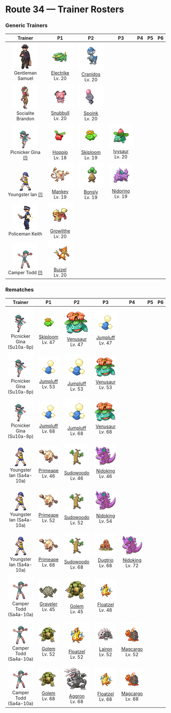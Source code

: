 # Route 34 — Trainer Rosters

### Generic Trainers

| Trainer | P1 | P2 | P3 | P4 | P5 | P6 |
|:-------:|:--:|:--:|:--:|:--:|:--:|:--:|
| ![Gentleman Samuel](../../assets/trainers/gentleman.png "Gentleman Samuel")<br>Gentleman Samuel | ![Electrike](../../assets/sprites/electrike/front.gif "Electrike: It stores electricity in its fur. It gives off sparks from all over its body in seasons when the air is dry.")<br>[Electrike](../../pokemon/electrike.md/)<br>Lv. 20 | ![Cranidos](../../assets/sprites/cranidos/front.gif "Cranidos: CRANIDOS toughen up their already rock-hard heads by headbutting one another.")<br>[Cranidos](../../pokemon/cranidos.md/)<br>Lv. 20 |
| ![Socialite Brandon](../../assets/trainers/socialite.png "Socialite Brandon")<br>Socialite Brandon | ![Snubbull](../../assets/sprites/snubbull/front.gif "Snubbull: It has an active, playful nature. Many women like to frolic with it because of its affectionate ways.")<br>[Snubbull](../../pokemon/snubbull.md/)<br>Lv. 20 | ![Spoink](../../assets/sprites/spoink/front.gif "Spoink: It bounces around on its tail to keep its heart pumping. It carries a pearl from CLAMPERL on its head.")<br>[Spoink](../../pokemon/spoink.md/)<br>Lv. 20 |
| ![Picnicker Gina (!)](../../assets/trainers/picnicker.png "Picnicker Gina (!)")<br>Picnicker Gina [(!)](#rematches) | ![Hoppip](../../assets/sprites/hoppip/front.gif "Hoppip: Its body is so light, it must grip the ground firmly with its feet to keep from being blown away.")<br>[Hoppip](../../pokemon/hoppip.md/)<br>Lv. 18 | ![Skiploom](../../assets/sprites/skiploom/front.gif "Skiploom: It spreads its petals to absorb sunlight. It also floats in the air to get closer to the sun.")<br>[Skiploom](../../pokemon/skiploom.md/)<br>Lv. 19 | ![Ivysaur](../../assets/sprites/ivysaur/front.gif "Ivysaur: If the bud on its back starts to smell sweet, it is evidence that the large flower will soon bloom.")<br>[Ivysaur](../../pokemon/ivysaur.md/)<br>Lv. 20 |
| ![Youngster Ian (!)](../../assets/trainers/youngster.png "Youngster Ian (!)")<br>Youngster Ian [(!)](#rematches) | ![Mankey](../../assets/sprites/mankey/front.gif "Mankey: It’s unsafe to approach if it gets violently enraged for no reason and can’t distinguish friends from foes.")<br>[Mankey](../../pokemon/mankey.md/)<br>Lv. 19 | ![Bonsly](../../assets/sprites/bonsly/front.gif "Bonsly: In order to adjust the level of fluids in its body, it exudes water from its eyes. This makes it appear to be crying.")<br>[Bonsly](../../pokemon/bonsly.md/)<br>Lv. 19 | ![Nidorino](../../assets/sprites/nidorino/front.gif "Nidorino: Quick to anger, it stabs enemies with its horn to inject a powerful poison when it becomes agitated.")<br>[Nidorino](../../pokemon/nidorino.md/)<br>Lv. 19 |
| ![Policeman Keith](../../assets/trainers/policeman.png "Policeman Keith")<br>Policeman Keith | ![Growlithe](../../assets/sprites/growlithe/front.gif "Growlithe: Extremely loyal, it will fearlessly bark at any opponent to protect its own Trainer from harm.")<br>[Growlithe](../../pokemon/growlithe.md/)<br>Lv. 20 |
| ![Camper Todd (!)](../../assets/trainers/camper.png "Camper Todd (!)")<br>Camper Todd [(!)](#rematches) | ![Buizel](../../assets/sprites/buizel/front.gif "Buizel: It inflates its flotation sac, keeping its face above water in order to watch for prey movement.")<br>[Buizel](../../pokemon/buizel.md/)<br>Lv. 20 |


### Rematches

| Trainer | P1 | P2 | P3 | P4 | P5 | P6 |
|:-------:|:--:|:--:|:--:|:--:|:--:|:--:|
| ![Picnicker Gina (Su10a-8p)](../../assets/trainers/picnicker.png "Picnicker Gina (Su10a-8p)")<br>Picnicker Gina (Su10a-8p) | ![Skiploom](../../assets/sprites/skiploom/front.gif "Skiploom: It spreads its petals to absorb sunlight. It also floats in the air to get closer to the sun.")<br>[Skiploom](../../pokemon/skiploom.md/)<br>Lv. 47 | ![Venusaur](../../assets/sprites/venusaur/front.gif "Venusaur: It is able to convert sunlight into energy. As a result, it is more powerful in the summertime.")<br>[Venusaur](../../pokemon/venusaur.md/)<br>Lv. 47 | ![Jumpluff](../../assets/sprites/jumpluff/front.gif "Jumpluff: Drifts on seasonal winds and spreads its cotton-like spores all over the world to make more offspring.")<br>[Jumpluff](../../pokemon/jumpluff.md/)<br>Lv. 47 |
| ![Picnicker Gina (Su10a-8p)](../../assets/trainers/picnicker.png "Picnicker Gina (Su10a-8p)")<br>Picnicker Gina (Su10a-8p) | ![Jumpluff](../../assets/sprites/jumpluff/front.gif "Jumpluff: Drifts on seasonal winds and spreads its cotton-like spores all over the world to make more offspring.")<br>[Jumpluff](../../pokemon/jumpluff.md/)<br>Lv. 53 | ![Jumpluff](../../assets/sprites/jumpluff/front.gif "Jumpluff: Drifts on seasonal winds and spreads its cotton-like spores all over the world to make more offspring.")<br>[Jumpluff](../../pokemon/jumpluff.md/)<br>Lv. 53 | ![Venusaur](../../assets/sprites/venusaur/front.gif "Venusaur: It is able to convert sunlight into energy. As a result, it is more powerful in the summertime.")<br>[Venusaur](../../pokemon/venusaur.md/)<br>Lv. 53 |
| ![Picnicker Gina (Su10a-8p)](../../assets/trainers/picnicker.png "Picnicker Gina (Su10a-8p)")<br>Picnicker Gina (Su10a-8p) | ![Jumpluff](../../assets/sprites/jumpluff/front.gif "Jumpluff: Drifts on seasonal winds and spreads its cotton-like spores all over the world to make more offspring.")<br>[Jumpluff](../../pokemon/jumpluff.md/)<br>Lv. 68 | ![Jumpluff](../../assets/sprites/jumpluff/front.gif "Jumpluff: Drifts on seasonal winds and spreads its cotton-like spores all over the world to make more offspring.")<br>[Jumpluff](../../pokemon/jumpluff.md/)<br>Lv. 68 | ![Venusaur](../../assets/sprites/venusaur/front.gif "Venusaur: It is able to convert sunlight into energy. As a result, it is more powerful in the summertime.")<br>[Venusaur](../../pokemon/venusaur.md/)<br>Lv. 68 |
| ![Youngster Ian (Sa4a-10a)](../../assets/trainers/youngster.png "Youngster Ian (Sa4a-10a)")<br>Youngster Ian (Sa4a-10a) | ![Primeape](../../assets/sprites/primeape/front.gif "Primeape: It becomes wildly furious if it even senses someone looking at it. It chases anyone that meets its glare.")<br>[Primeape](../../pokemon/primeape.md/)<br>Lv. 46 | ![Sudowoodo](../../assets/sprites/sudowoodo/front.gif "Sudowoodo: It disguises itself as a tree to avoid attack. It hates water, so it will disappear if it starts raining.")<br>[Sudowoodo](../../pokemon/sudowoodo.md/)<br>Lv. 46 | ![Nidoking](../../assets/sprites/nidoking/front.gif "Nidoking: Its tail is thick and powerful. If it binds an enemy, it can render the victim helpless quite easily.")<br>[Nidoking](../../pokemon/nidoking.md/)<br>Lv. 46 |
| ![Youngster Ian (Sa4a-10a)](../../assets/trainers/youngster.png "Youngster Ian (Sa4a-10a)")<br>Youngster Ian (Sa4a-10a) | ![Primeape](../../assets/sprites/primeape/front.gif "Primeape: It becomes wildly furious if it even senses someone looking at it. It chases anyone that meets its glare.")<br>[Primeape](../../pokemon/primeape.md/)<br>Lv. 52 | ![Sudowoodo](../../assets/sprites/sudowoodo/front.gif "Sudowoodo: It disguises itself as a tree to avoid attack. It hates water, so it will disappear if it starts raining.")<br>[Sudowoodo](../../pokemon/sudowoodo.md/)<br>Lv. 52 | ![Nidoking](../../assets/sprites/nidoking/front.gif "Nidoking: Its tail is thick and powerful. If it binds an enemy, it can render the victim helpless quite easily.")<br>[Nidoking](../../pokemon/nidoking.md/)<br>Lv. 54 |
| ![Youngster Ian (Sa4a-10a)](../../assets/trainers/youngster.png "Youngster Ian (Sa4a-10a)")<br>Youngster Ian (Sa4a-10a) | ![Primeape](../../assets/sprites/primeape/front.gif "Primeape: It becomes wildly furious if it even senses someone looking at it. It chases anyone that meets its glare.")<br>[Primeape](../../pokemon/primeape.md/)<br>Lv. 68 | ![Sudowoodo](../../assets/sprites/sudowoodo/front.gif "Sudowoodo: It disguises itself as a tree to avoid attack. It hates water, so it will disappear if it starts raining.")<br>[Sudowoodo](../../pokemon/sudowoodo.md/)<br>Lv. 68 | ![Dugtrio](../../assets/sprites/dugtrio/front.gif "Dugtrio: Extremely powerful, they can dig through even the hardest ground to a depth of over 60 miles.")<br>[Dugtrio](../../pokemon/dugtrio.md/)<br>Lv. 68 | ![Nidoking](../../assets/sprites/nidoking/front.gif "Nidoking: Its tail is thick and powerful. If it binds an enemy, it can render the victim helpless quite easily.")<br>[Nidoking](../../pokemon/nidoking.md/)<br>Lv. 72 |
| ![Camper Todd (Sa4a-10a)](../../assets/trainers/camper.png "Camper Todd (Sa4a-10a)")<br>Camper Todd (Sa4a-10a) | ![Graveler](../../assets/sprites/graveler/front.gif "Graveler: A slow walker, it rolls to move. It pays no attention to any object that happens to be in its path.")<br>[Graveler](../../pokemon/graveler.md/)<br>Lv. 45 | ![Golem](../../assets/sprites/golem/front.gif "Golem: It is capable of blowing itself up. It uses this explosive force to jump from mountain to mountain.")<br>[Golem](../../pokemon/golem.md/)<br>Lv. 45 | ![Floatzel](../../assets/sprites/floatzel/front.gif "Floatzel: With its flotation sac inflated, it can carry people on its back. It deflates the sac before it dives.")<br>[Floatzel](../../pokemon/floatzel.md/)<br>Lv. 48 |
| ![Camper Todd (Sa4a-10a)](../../assets/trainers/camper.png "Camper Todd (Sa4a-10a)")<br>Camper Todd (Sa4a-10a) | ![Golem](../../assets/sprites/golem/front.gif "Golem: It is capable of blowing itself up. It uses this explosive force to jump from mountain to mountain.")<br>[Golem](../../pokemon/golem.md/)<br>Lv. 52 | ![Floatzel](../../assets/sprites/floatzel/front.gif "Floatzel: With its flotation sac inflated, it can carry people on its back. It deflates the sac before it dives.")<br>[Floatzel](../../pokemon/floatzel.md/)<br>Lv. 52 | ![Lairon](../../assets/sprites/lairon/front.gif "Lairon: It loves iron ore. Groups of them fight for territory by bashing one another with their steel bodies.")<br>[Lairon](../../pokemon/lairon.md/)<br>Lv. 52 | ![Magcargo](../../assets/sprites/magcargo/front.gif "Magcargo: Its brittle shell occasionally spouts intense flames that  circulate throughout its body.")<br>[Magcargo](../../pokemon/magcargo.md/)<br>Lv. 52 |
| ![Camper Todd (Sa4a-10a)](../../assets/trainers/camper.png "Camper Todd (Sa4a-10a)")<br>Camper Todd (Sa4a-10a) | ![Golem](../../assets/sprites/golem/front.gif "Golem: It is capable of blowing itself up. It uses this explosive force to jump from mountain to mountain.")<br>[Golem](../../pokemon/golem.md/)<br>Lv. 68 | ![Aggron](../../assets/sprites/aggron/front.gif "Aggron: You can tell its age by the length of its iron horns. It claims an entire mountain as its territory.")<br>[Aggron](../../pokemon/aggron.md/)<br>Lv. 68 | ![Floatzel](../../assets/sprites/floatzel/front.gif "Floatzel: With its flotation sac inflated, it can carry people on its back. It deflates the sac before it dives.")<br>[Floatzel](../../pokemon/floatzel.md/)<br>Lv. 68 | ![Magcargo](../../assets/sprites/magcargo/front.gif "Magcargo: Its brittle shell occasionally spouts intense flames that  circulate throughout its body.")<br>[Magcargo](../../pokemon/magcargo.md/)<br>Lv. 68 |

